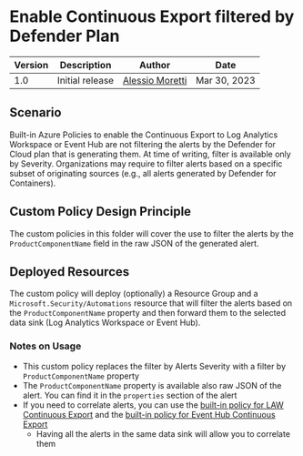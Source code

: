 # Enable Continuous Export filtered by Defender Plan

| Version | Description | Author | Date |
| ------ | ------ | ------ | ------ |
| 1.0 | Initial release | [Alessio Moretti](https://github.com/alessiomoretti)| Mar 30, 2023|

## Scenario
Built-in Azure Policies to enable the Continuous Export to Log Analytics Workspace or Event Hub are not filtering the alerts by the Defender for Cloud plan that is generating them. At time of writing, filter is available only by Severity. Organizations may require to filter alerts based on a specific subset of originating sources (e.g., all alerts generated by Defender for Containers).

## Custom Policy Design Principle 
The custom policies in this folder will cover the use to filter the alerts by the `ProductComponentName` field in the raw JSON of the generated alert. 

## Deployed Resources
The custom policy will deploy (optionally) a Resource Group and a `Microsoft.Security/Automations` resource  that will filter the alerts based on the `ProductComponentName` property and then forward them to the selected data sink (Log Analytics Workspace or Event Hub).

### Notes on Usage
- This custom policy replaces the filter by Alerts Severity with a filter by `ProductComponentName` property
- The `ProductComponentName` property is available also raw JSON of the alert. You can find it in the `properties` section of the alert
- If you need to correlate alerts, you can use the [built-in policy for LAW Continuous Export](https://github.com/Azure/azure-policy/blob/master/built-in-policies/policyDefinitions/Security%20Center/ASC_ExportToLogAnalyticsWorkspace_DINE.json) and the [built-in policy for Event Hub Continuous Export](https://github.com/Azure/azure-policy/blob/master/built-in-policies/policyDefinitions/Security%20Center/ASC_ExportToEventHubASCAlertsAndRecommendations_DINE.json)
  - Having all the alerts in the same data sink will allow you to correlate them 